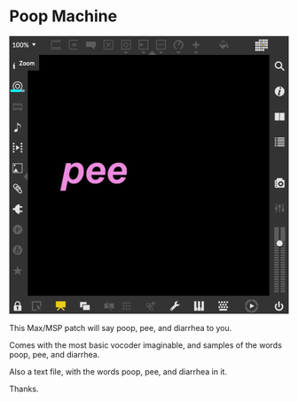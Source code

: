 # Poop Machine

![Poop Machine](pee.png)

This Max/MSP patch will say poop, pee, and diarrhea to you.

Comes with the most basic vocoder imaginable, and samples of the words poop, pee, and diarrhea.

Also a text file, with the words poop, pee, and diarrhea in it.

Thanks.